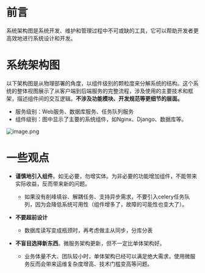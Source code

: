 # 前言

系统架构图是系统开发、维护和管理过程中不可或缺的工具，它可以帮助开发者更高效地进行系统设计和开发。

# 系统架构图

以下架构图是从物理部署的角度，以组件级别的颗粒度来分解系统的结构。这个系统的整体视图展示了从客户端到后端服务的完整流程，涉及使用的主要技术和框架，描述组件间的交互逻辑。**不涉及功能模块、开发规范等更细节的层面。**

*   服务级别：Web服务、数据库服务、任务队列服务
*   组件级别：图中显示了主要的系统组件，如Nginx、Django、数据库等。

![image.png](https://p0-xtjj-private.juejin.cn/tos-cn-i-73owjymdk6/ef01c9fc2980428c8a58087cc1d84aaf~tplv-73owjymdk6-jj-mark-v1:0:0:0:0:5o6Y6YeR5oqA5pyv56S-5Yy6IEAg56iL5bqP5ZGY6Z2e6bG8:q75.awebp?policy=eyJ2bSI6MywidWlkIjoiMzM2ODU1OTM1OTgzNTc1NyJ9&rk3s=f64ab15b&x-orig-authkey=f32326d3454f2ac7e96d3d06cdbb035152127018&x-orig-expires=1728035783&x-orig-sign=qoxyf%2FDU4TkiA1WfnkT78yZy5O8%3D)

# 一些观点

*   **谨慎地引入组件**。如无必要，勿增实体。为非必要的功能增加组件，不能带来实际收益，反而带来新的问题。

    *   如果没有削峰填谷、解耦任务、支持异步需求，不要引入celery任务队列，因为会降低系统可用性（组件增多了，故障的可能性也变大了）。

*   **不要超前设计**

    *   数据库读写变成瓶颈时，再考虑做主从同步，分库分表

*   **不盲目选择新东西**。微服务架构更新，但不一定比单体架构好。

    *   业务体量不大、团队较小时，单体架构已经可以满足绝大需求，使用微服务反而会带来运维复杂度增高、技术门槛变高等问题。
